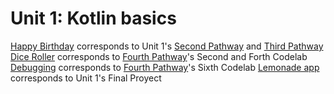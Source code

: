# Unit 1: Kotlin basics

[Happy Birthday](./HappyBirthday) corresponds to Unit 1's [Second Pathway] and [Third Pathway]
[Dice Roller](./DiceRoller) corresponds to [Fourth Pathway]'s Second and Forth Codelab
[Debugging](./Debugging) corresponds to [Fourth Pathway]'s Sixth Codelab
[Lemonade app](./android-basics-kotlin-lemonade-app-main) corresponds to Unit 1's Final Proyect


[Second Pathway]: https://developer.android.com/courses/pathways/android-basics-kotlin-two
[Third Pathway]: https://developer.android.com/courses/pathways/android-basics-kotlin-three
[Fourth Pathway]: https://developer.android.com/courses/pathways/android-basics-kotlin-four
